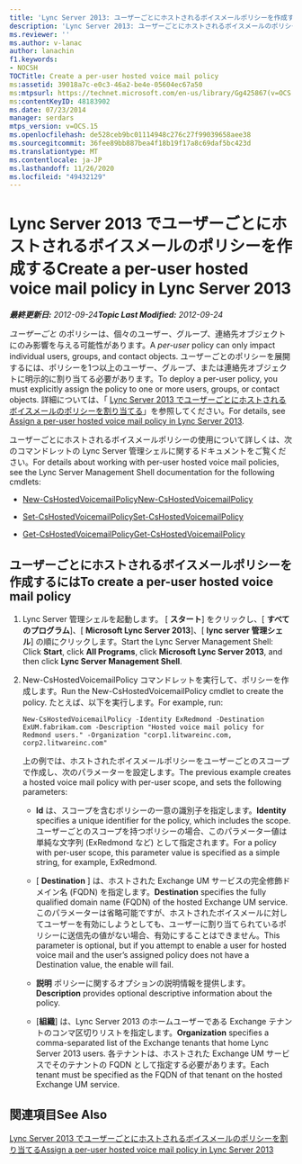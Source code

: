 ```yaml
---
title: 'Lync Server 2013: ユーザーごとにホストされるボイスメールポリシーを作成する'
description: 'Lync Server 2013: ユーザーごとにホストされるボイスメールのポリシーを作成します。'
ms.reviewer: ''
ms.author: v-lanac
author: lanachin
f1.keywords:
- NOCSH
TOCTitle: Create a per-user hosted voice mail policy
ms:assetid: 39018a7c-e0c3-46a2-be4e-05604ec67a50
ms:mtpsurl: https://technet.microsoft.com/en-us/library/Gg425867(v=OCS.15)
ms:contentKeyID: 48183902
ms.date: 07/23/2014
manager: serdars
mtps_version: v=OCS.15
ms.openlocfilehash: de528ceb9bc01114948c276c27f99039658aee38
ms.sourcegitcommit: 36fee89bb887bea4f18b19f17a8c69daf5bc423d
ms.translationtype: MT
ms.contentlocale: ja-JP
ms.lasthandoff: 11/26/2020
ms.locfileid: "49432129"
---
```

# <a name="create-a-per-user-hosted-voice-mail-policy-in-lync-server-2013"></a><span data-ttu-id="0c7d3-103">Lync Server 2013 でユーザーごとにホストされるボイスメールのポリシーを作成する</span><span class="sxs-lookup"><span data-stu-id="0c7d3-103">Create a per-user hosted voice mail policy in Lync Server 2013</span></span>

<div data-xmlns="http://www.w3.org/1999/xhtml">

<div class="topic" data-xmlns="http://www.w3.org/1999/xhtml" data-msxsl="urn:schemas-microsoft-com:xslt" data-cs="https://msdn.microsoft.com/">

<div data-asp="https://msdn2.microsoft.com/asp">



</div>

<div id="mainSection">

<div id="mainBody"><span data-ttu-id="0c7d3-104">

<span> </span></span><span class="sxs-lookup"><span data-stu-id="0c7d3-104">

<span> </span></span></span>

<span data-ttu-id="0c7d3-105">_**最終更新日:** 2012-09-24_</span><span class="sxs-lookup"><span data-stu-id="0c7d3-105">_**Topic Last Modified:** 2012-09-24_</span></span>

<span data-ttu-id="0c7d3-106">*ユーザーごと* のポリシーは、個々のユーザー、グループ、連絡先オブジェクトにのみ影響を与える可能性があります。</span><span class="sxs-lookup"><span data-stu-id="0c7d3-106">A *per-user* policy can only impact individual users, groups, and contact objects.</span></span> <span data-ttu-id="0c7d3-107">ユーザーごとのポリシーを展開するには、ポリシーを1つ以上のユーザー、グループ、または連絡先オブジェクトに明示的に割り当てる必要があります。</span><span class="sxs-lookup"><span data-stu-id="0c7d3-107">To deploy a per-user policy, you must explicitly assign the policy to one or more users, groups, or contact objects.</span></span> <span data-ttu-id="0c7d3-108">詳細については、「 [Lync Server 2013 でユーザーごとにホストされるボイスメールのポリシーを割り当てる](lync-server-2013-assign-a-per-user-hosted-voice-mail-policy.md)」を参照してください。</span><span class="sxs-lookup"><span data-stu-id="0c7d3-108">For details, see [Assign a per-user hosted voice mail policy in Lync Server 2013](lync-server-2013-assign-a-per-user-hosted-voice-mail-policy.md).</span></span>

<span data-ttu-id="0c7d3-109">ユーザーごとにホストされるボイスメールポリシーの使用について詳しくは、次のコマンドレットの Lync Server 管理シェルに関するドキュメントをご覧ください。</span><span class="sxs-lookup"><span data-stu-id="0c7d3-109">For details about working with per-user hosted voice mail policies, see the Lync Server Management Shell documentation for the following cmdlets:</span></span>

  - [<span data-ttu-id="0c7d3-110">New-CsHostedVoicemailPolicy</span><span class="sxs-lookup"><span data-stu-id="0c7d3-110">New-CsHostedVoicemailPolicy</span></span>](https://docs.microsoft.com/powershell/module/skype/New-CsHostedVoicemailPolicy)

  - [<span data-ttu-id="0c7d3-111">Set-CsHostedVoicemailPolicy</span><span class="sxs-lookup"><span data-stu-id="0c7d3-111">Set-CsHostedVoicemailPolicy</span></span>](https://docs.microsoft.com/powershell/module/skype/Set-CsHostedVoicemailPolicy)

  - [<span data-ttu-id="0c7d3-112">Get-CsHostedVoicemailPolicy</span><span class="sxs-lookup"><span data-stu-id="0c7d3-112">Get-CsHostedVoicemailPolicy</span></span>](https://docs.microsoft.com/powershell/module/skype/Get-CsHostedVoicemailPolicy)

<div>

## <a name="to-create-a-per-user-hosted-voice-mail-policy"></a><span data-ttu-id="0c7d3-113">ユーザーごとにホストされるボイスメールポリシーを作成するには</span><span class="sxs-lookup"><span data-stu-id="0c7d3-113">To create a per-user hosted voice mail policy</span></span>

1.  <span data-ttu-id="0c7d3-114">Lync Server 管理シェルを起動します。 [ **スタート**] をクリックし、[ **すべてのプログラム**]、[ **Microsoft Lync Server 2013**]、[ **lync server 管理シェル**] の順にクリックします。</span><span class="sxs-lookup"><span data-stu-id="0c7d3-114">Start the Lync Server Management Shell: Click **Start**, click **All Programs**, click **Microsoft Lync Server 2013**, and then click **Lync Server Management Shell**.</span></span>

2.  <span data-ttu-id="0c7d3-115">New-CsHostedVoicemailPolicy コマンドレットを実行して、ポリシーを作成します。</span><span class="sxs-lookup"><span data-stu-id="0c7d3-115">Run the New-CsHostedVoicemailPolicy cmdlet to create the policy.</span></span> <span data-ttu-id="0c7d3-116">たとえば、以下を実行します。</span><span class="sxs-lookup"><span data-stu-id="0c7d3-116">For example, run:</span></span>
    
        New-CsHostedVoicemailPolicy -Identity ExRedmond -Destination ExUM.fabrikam.com -Description "Hosted voice mail policy for Redmond users." -Organization "corp1.litwareinc.com, corp2.litwareinc.com"
    
    <span data-ttu-id="0c7d3-117">上の例では、ホストされたボイスメールポリシーをユーザーごとのスコープで作成し、次のパラメーターを設定します。</span><span class="sxs-lookup"><span data-stu-id="0c7d3-117">The previous example creates a hosted voice mail policy with per-user scope, and sets the following parameters:</span></span>
    
      - <span data-ttu-id="0c7d3-118">**Id** は、スコープを含むポリシーの一意の識別子を指定します。</span><span class="sxs-lookup"><span data-stu-id="0c7d3-118">**Identity** specifies a unique identifier for the policy, which includes the scope.</span></span> <span data-ttu-id="0c7d3-119">ユーザーごとのスコープを持つポリシーの場合、このパラメーター値は単純な文字列 (ExRedmond など) として指定されます。</span><span class="sxs-lookup"><span data-stu-id="0c7d3-119">For a policy with per-user scope, this parameter value is specified as a simple string, for example, ExRedmond.</span></span>
    
      - <span data-ttu-id="0c7d3-120">[ **Destination** ] は、ホストされた Exchange UM サービスの完全修飾ドメイン名 (FQDN) を指定します。</span><span class="sxs-lookup"><span data-stu-id="0c7d3-120">**Destination** specifies the fully qualified domain name (FQDN) of the hosted Exchange UM service.</span></span> <span data-ttu-id="0c7d3-121">このパラメーターは省略可能ですが、ホストされたボイスメールに対してユーザーを有効にしようとしても、ユーザーに割り当てられているポリシーに送信先の値がない場合、有効にすることはできません。</span><span class="sxs-lookup"><span data-stu-id="0c7d3-121">This parameter is optional, but if you attempt to enable a user for hosted voice mail and the user’s assigned policy does not have a Destination value, the enable will fail.</span></span>
    
      - <span data-ttu-id="0c7d3-122">**説明** ポリシーに関するオプションの説明情報を提供します。</span><span class="sxs-lookup"><span data-stu-id="0c7d3-122">**Description** provides optional descriptive information about the policy.</span></span>
    
      - <span data-ttu-id="0c7d3-123">[**組織**] は、Lync Server 2013 のホームユーザーである Exchange テナントのコンマ区切りリストを指定します。</span><span class="sxs-lookup"><span data-stu-id="0c7d3-123">**Organization** specifies a comma-separated list of the Exchange tenants that home Lync Server 2013 users.</span></span> <span data-ttu-id="0c7d3-124">各テナントは、ホストされた Exchange UM サービスでそのテナントの FQDN として指定する必要があります。</span><span class="sxs-lookup"><span data-stu-id="0c7d3-124">Each tenant must be specified as the FQDN of that tenant on the hosted Exchange UM service.</span></span>

</div>

<div>

## <a name="see-also"></a><span data-ttu-id="0c7d3-125">関連項目</span><span class="sxs-lookup"><span data-stu-id="0c7d3-125">See Also</span></span>


[<span data-ttu-id="0c7d3-126">Lync Server 2013 でユーザーごとにホストされるボイスメールのポリシーを割り当てる</span><span class="sxs-lookup"><span data-stu-id="0c7d3-126">Assign a per-user hosted voice mail policy in Lync Server 2013</span></span>](lync-server-2013-assign-a-per-user-hosted-voice-mail-policy.md)  
  

<span data-ttu-id="0c7d3-127"></div>

</div>

<span> </span>

</div>

</div>

</span><span class="sxs-lookup"><span data-stu-id="0c7d3-127"></div>

</div>

<span> </span>

</div>

</div>

</span></span></div>

